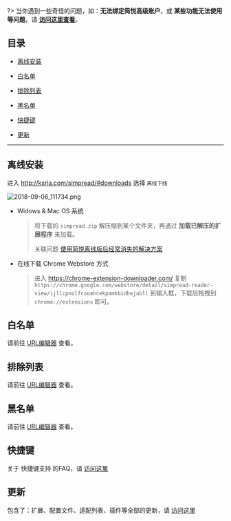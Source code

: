 ?> 当你遇到一些奇怪的问题，如：**无法绑定简悦高级账户**，或 **某些功能无法使用等问题**，请 [**访问这里查看**](https://github.com/Kenshin/simpread/discussions/categories/重要通知)。

目录
---

- [离线安装](#离线安装)

- [白名单](#白名单)

- [排除列表](#排除列表)

- [黑名单](#黑名单)

- [快捷键](#快捷键)

- [更新](#更新)

***

离线安装
---

进入 http://ksria.com/simpread/#downloads 选择 `离线下线`

![2018-09-06_111734.png](https://i.loli.net/2018/09/06/5b909cbfa516c.png)

- Widows  & Mac OS 系统

  > 将下载的 `simpread.zip` 解压缩到某个文件夹，再通过 **加载已解压的扩展程序** 来加载。
  >
  > 关联问题 [使用简悦离线版后经常消失的解决方案](https://github.com/Kenshin/simpread/discussions/1645)

- 在线下载 Chrome Webstore 方式

  >  进入 https://chrome-extension-downloader.com/ 复制 `https://chrome.google.com/webstore/detail/simpread-reader-view/ijllcpnolfcooahcekpamkbidhejabll` 到输入框，下载后拖拽到 `chrome://extensions` 即可。

白名单
---
请前往 [URL编辑器](URL编辑器?id=白名单) 查看。

排除列表
---

请前往 [URL编辑器](URL编辑器?id=排除列表) 查看。

黑名单
---
请前往 [URL编辑器](URL编辑器?id=黑名单) 查看。

快捷键
---
关于 快捷键支持 的FAQ，请 [访问这里](快捷键)

更新
---

包含了：扩展、配置文件、适配列表、插件等全部的更新，请 [访问这里](更新)